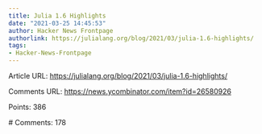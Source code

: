 ```yaml
---
title: Julia 1.6 Highlights
date: "2021-03-25 14:45:53"
author: Hacker News Frontpage
authorlink: https://julialang.org/blog/2021/03/julia-1.6-highlights/
tags:
- Hacker-News-Frontpage
---
```


<p>Article URL: <a href="https://julialang.org/blog/2021/03/julia-1.6-highlights/">https://julialang.org/blog/2021/03/julia-1.6-highlights/</a></p>
<p>Comments URL: <a href="https://news.ycombinator.com/item?id=26580926">https://news.ycombinator.com/item?id=26580926</a></p>
<p>Points: 386</p>
<p># Comments: 178</p>
